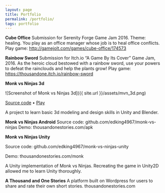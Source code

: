 ```yaml
---
layout: page
title: Portfolio
permalink: /portfolio/
tags: portfolio
---
```

__Cube Office__
Submission for Serenity Forge Game Jam 2016. Theme: healing. You play as an office manager whose job is to heal office conflicts.
Play game: http://gamejolt.com/games/cube-office/174573

__Rainbow Sword__
Submission for Itch.io “A Game By Its Cover” Game Jam, 2016. As the heroic cloud bestowed with a rainbow sword, use your powers to defeat the rainclouds and help the plants grow!
Play game: https://thousandone.itch.io/rainbow-sword

__Monk vs Ninjas 3d__

![Screenshot of Monk vs Ninjas 3d]({{ site.url }}/assets/mvn_3d.png)

[Source code](http://github.com/edking4967/mvn-3d) • [Play](http://thousandonestories.com/mvn3d)

A project to learn basic 3d modeling and design skills in Unity and Blender. 

__Monk vs Ninjas Android__
Source code: github.com/edking4967/monk-vs-ninjas
Demo: thousandonestories.com/apk

__Monk vs Ninjas Unity__

Source code: github.com/edking4967/monk-vs-ninjas-unity

Demo: thousandonestories.com/monk

A Unity implementation of Monk vs Ninjas. Recreating the game in Unity2D allowed me to learn Unity thoroughly.

__A Thousand and One Stories__
A platform built on Wordpress for users to share and rate their own short stories.
thousandonestories.com


